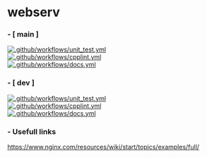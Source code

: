 # webserv

### - [ main ]

[![.github/workflows/unit_test.yml](https://github.com/c3b5aw/webserv/actions/workflows/unit_test.yml/badge.svg?branch=main)](https://github.com/c3b5aw/webserv/actions/workflows/unit_test.yml) <br />
[![.github/workflows/cpplint.yml](https://github.com/c3b5aw/webserv/actions/workflows/cpplint.yml/badge.svg?branch=main)](https://github.com/c3b5aw/webserv/actions/workflows/cpplint.yml) <br />
[![.github/workflows/docs.yml](https://github.com/c3b5aw/webserv/actions/workflows/docs.yml/badge.svg?branch=main)](https://github.com/c3b5aw/webserv/actions/workflows/docs.yml) <br />

### - [ dev ]

[![.github/workflows/unit_test.yml](https://github.com/c3b5aw/webserv/actions/workflows/unit_test.yml/badge.svg?branch=dev)](https://github.com/c3b5aw/webserv/actions/workflows/unit_test.yml) <br />
[![.github/workflows/cpplint.yml](https://github.com/c3b5aw/webserv/actions/workflows/cpplint.yml/badge.svg?branch=dev)](https://github.com/c3b5aw/webserv/actions/workflows/cpplint.yml) <br />
[![.github/workflows/docs.yml](https://github.com/c3b5aw/webserv/actions/workflows/docs.yml/badge.svg?branch=dev)](https://github.com/c3b5aw/webserv/actions/workflows/docs.yml) <br />

### - Usefull links

https://www.nginx.com/resources/wiki/start/topics/examples/full/
